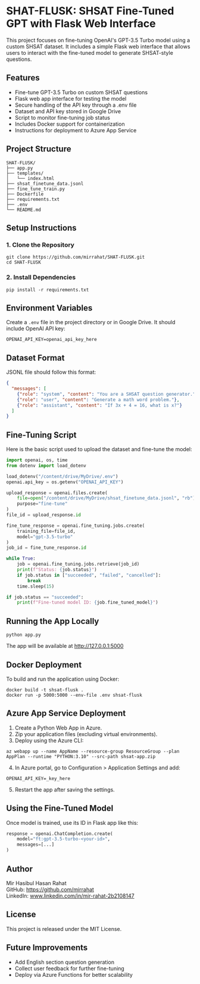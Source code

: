 
# SHAT-FLUSK: SHSAT Fine-Tuned GPT with Flask Web Interface

This project focuses on fine-tuning OpenAI's GPT-3.5 Turbo model using a custom SHSAT dataset. It includes a simple Flask web interface that allows users to interact with the fine-tuned model to generate SHSAT-style questions.

## Features

- Fine-tune GPT-3.5 Turbo on custom SHSAT questions
- Flask web app interface for testing the model
- Secure handling of the API key through a .env file
- Dataset and API key stored in Google Drive
- Script to monitor fine-tuning job status
- Includes Docker support for containerization
- Instructions for deployment to Azure App Service

## Project Structure

```
SHAT-FLUSK/
├── app.py
├── templates/
│   └── index.html
├── shsat_finetune_data.jsonl
├── fine_tune_train.py
├── Dockerfile
├── requirements.txt
├── .env
└── README.md
```

## Setup Instructions

### 1. Clone the Repository

```
git clone https://github.com/mirrahat/SHAT-FLUSK.git
cd SHAT-FLUSK
```

### 2. Install Dependencies

```
pip install -r requirements.txt
```

## Environment Variables

Create a `.env` file in the project directory or in  Google Drive. It should include  OpenAI API key:

```
OPENAI_API_KEY=openai_api_key_here
```

## Dataset Format

 JSONL file should follow this format:

```json
{
  "messages": [
    {"role": "system", "content": "You are a SHSAT question generator."},
    {"role": "user", "content": "Generate a math word problem."},
    {"role": "assistant", "content": "If 3x + 4 = 16, what is x?"}
  ]
}
```

## Fine-Tuning Script

Here is the basic script used to upload the dataset and fine-tune the model:

```python
import openai, os, time
from dotenv import load_dotenv

load_dotenv("/content/drive/MyDrive/.env")
openai.api_key = os.getenv("OPENAI_API_KEY")

upload_response = openai.files.create(
    file=open("/content/drive/MyDrive/shsat_finetune_data.jsonl", "rb"),
    purpose="fine-tune"
)
file_id = upload_response.id

fine_tune_response = openai.fine_tuning.jobs.create(
    training_file=file_id,
    model="gpt-3.5-turbo"
)
job_id = fine_tune_response.id

while True:
    job = openai.fine_tuning.jobs.retrieve(job_id)
    print(f"Status: {job.status}")
    if job.status in ["succeeded", "failed", "cancelled"]:
        break
    time.sleep(15)

if job.status == "succeeded":
    print(f"Fine-tuned model ID: {job.fine_tuned_model}")
```

## Running the App Locally

```
python app.py
```

The app will be available at http://127.0.0.1:5000

## Docker Deployment

To build and run the application using Docker:

```
docker build -t shsat-flusk .
docker run -p 5000:5000 --env-file .env shsat-flusk
```

## Azure App Service Deployment

1. Create a Python Web App in Azure.
2. Zip your application files (excluding virtual environments).
3. Deploy using the Azure CLI:

```
az webapp up --name AppName --resource-group ResourceGroup --plan AppPlan --runtime "PYTHON:3.10" --src-path shsat-app.zip
```

4. In Azure portal, go to Configuration > Application Settings and add:

```
OPENAI_API_KEY=_key_here
```

5. Restart the app after saving the settings.

## Using the Fine-Tuned Model

Once  model is trained, use its ID in  Flask app like this:

```python
response = openai.ChatCompletion.create(
    model="ft:gpt-3.5-turbo-<your-id>",
    messages=[...]
)
```

## Author

Mir Hasibul Hasan Rahat  
GitHub: https://github.com/mirrahat  
LinkedIn: www.linkedin.com/in/mir-rahat-2b2108147

## License

This project is released under the MIT License.

## Future Improvements

- Add English section question generation
- Collect user feedback for further fine-tuning
- Deploy via Azure Functions for better scalability
